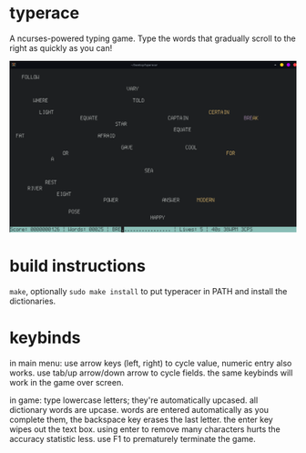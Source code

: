 # typerace
A ncurses-powered typing game. Type the words that gradually scroll to the right as quickly as you can!

![In-game screen](img/ingame.png)

# build instructions

`make`, optionally `sudo make install` to put typeracer in PATH and install the dictionaries.

# keybinds

in main menu: use arrow keys (left, right) to cycle value, numeric entry also works. use tab/up arrow/down arrow to cycle fields. the same keybinds will work in the game over screen.

in game: type lowercase letters; they're automatically upcased. all dictionary words are upcase. words are entered automatically as you complete them, the backspace key erases the last letter. the enter key wipes out the text box. using enter to remove many characters hurts the accuracy statistic less. use F1 to prematurely terminate the game.
